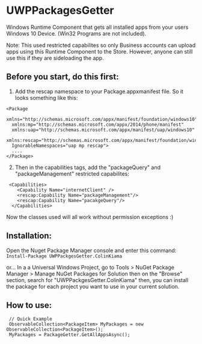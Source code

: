 # UWPPackagesGetter
Windows Runtime Component that gets all installed apps from your users Windows 10 Device. (Win32 Programs are not included). 

Note: This used restricted capabilites so only Business accounts can upload apps using this Runtime Component to the Store. However, anyone can still use this if they are sideloading the app.

## Before you start, do this first:

1. Add the rescap namespace to your Package.appxmanifest file. So it looks something like this:
```
<Package
  xmlns="http://schemas.microsoft.com/appx/manifest/foundation/windows10"
  xmlns:mp="http://schemas.microsoft.com/appx/2014/phone/manifest"
  xmlns:uap="http://schemas.microsoft.com/appx/manifest/uap/windows10"
  xmlns:rescap="http://schemas.microsoft.com/appx/manifest/foundation/windows10/restrictedcapabilities"
  IgnorableNamespaces="uap mp rescap">
  ....
</Package>
```

2. Then in the capabilities tags, add the "packageQuery" and "packageManagement" restricted capabilites:
```
 <Capabilities>
    <Capability Name="internetClient" />
    <rescap:Capability Name="packageManagement"/>
    <rescap:Capability Name="pacakgeQuery"/>
  </Capabilities>
```
Now the classes used will all work without permission exceptions :)

## Installation:

Open the Nuget Package Manager console and enter this command:
`Install-Package UWPPackgesGetter.ColinKiama`

or... In a a Universal Windows Project, go to Tools > NuGet Package Manager > Manage NuGet Packages for Solution then on the "Browse" section, search for "UWPPackgesGetter.ColinKiama" then, you can install the package for each project you want to use in your current solution.


## How to use:

```
 // Quick Example
 ObservableCollection<PackageItem> MyPackages = new ObservableCollection<PackageItem>();
 MyPackages = PackageGetter.GetAllAppsAsync();
```
